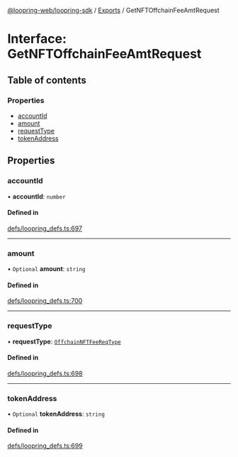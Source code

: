 [@loopring-web/loopring-sdk](../README.md) / [Exports](../modules.md) / GetNFTOffchainFeeAmtRequest

# Interface: GetNFTOffchainFeeAmtRequest

## Table of contents

### Properties

- [accountId](GetNFTOffchainFeeAmtRequest.md#accountid)
- [amount](GetNFTOffchainFeeAmtRequest.md#amount)
- [requestType](GetNFTOffchainFeeAmtRequest.md#requesttype)
- [tokenAddress](GetNFTOffchainFeeAmtRequest.md#tokenaddress)

## Properties

### accountId

• **accountId**: `number`

#### Defined in

[defs/loopring_defs.ts:697](https://github.com/Loopring/loopring_sdk/blob/5861d10/src/defs/loopring_defs.ts#L697)

___

### amount

• `Optional` **amount**: `string`

#### Defined in

[defs/loopring_defs.ts:700](https://github.com/Loopring/loopring_sdk/blob/5861d10/src/defs/loopring_defs.ts#L700)

___

### requestType

• **requestType**: [`OffchainNFTFeeReqType`](../enums/OffchainNFTFeeReqType.md)

#### Defined in

[defs/loopring_defs.ts:698](https://github.com/Loopring/loopring_sdk/blob/5861d10/src/defs/loopring_defs.ts#L698)

___

### tokenAddress

• `Optional` **tokenAddress**: `string`

#### Defined in

[defs/loopring_defs.ts:699](https://github.com/Loopring/loopring_sdk/blob/5861d10/src/defs/loopring_defs.ts#L699)
